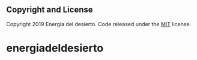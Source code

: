 ## Copyright and License

Copyright 2019 Energia del desierto. Code released under the [MIT](https://github.com/BlackrockDigital/startbootstrap-creative/blob/gh-pages/LICENSE) license.

# energiadeldesierto